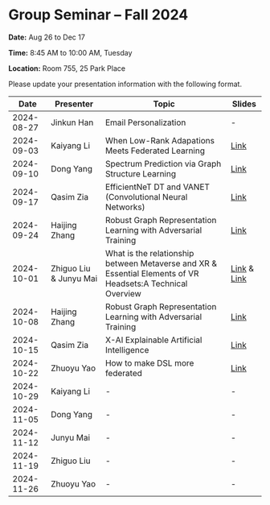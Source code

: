# Group Seminar – Fall 2024

**Date:** Aug 26 to Dec 17

**Time:** 8:45 AM to 10:00 AM, Tuesday

**Location:** Room 755, 25 Park Place

Please update your presentation information with the following format.

| Date       | Presenter     | Topic | Slides |
|------------|----------------|--------|--------|
| 2024-08-27 |   Jinkun Han    |  Email Personalization  | -      |  
| 2024-09-03 | Kaiyang Li      | When Low-Rank Adapations Meets Federated Learning | [Link](https://github.com/KaiyangLi1992/GroupMeetingSchedule/blob/main/Slides/Kaiyang%20Li/when%20VBLora%20meet%20FL.pptx)      | 
| 2024-09-10      | Dong Yang      | Spectrum Prediction via Graph Structure Learning| [Link](https://github.com/KaiyangLi1992/GroupMeetingSchedule/blob/main/Slides/Dong%20Yang/Spectrum_Prediction.pptx)   |
| 2024-09-17      | Qasim Zia       | EfficientNeT DT and VANET (Convolutional Neural Networks)| [Link](https://github.com/KaiyangLi1992/GroupMeetingSchedule/blob/main/Slides/Qasim%20Zia/EfficientNet%20%20-%20%20Read-Only.pptx)  |
| 2024-09-24      | Haijing Zhang   | Robust Graph Representation Learning with Adversarial Training |[Link](https://github.com/KaiyangLi1992/GroupMeetingSchedule/blob/main/Slides/Haijing%20Zhang/HaijingZhang_PhDQualifierExam_2024Fall-1.pptx)|
| 2024-10-01      | Zhiguo Liu &  Junyu Mai   | What is the relationship between Metaverse and XR   &  Essential Elements of VR Headsets:A Technical Overview | [Link](https://github.com/KaiyangLi1992/GroupMeetingSchedule/blob/main/Slides/Zhiguo%20Liu/What%20is%20the%20relationship%20between%20Metaverse%20and%20XR.pdf) & [Link](https://github.com/KaiyangLi1992/GroupMeetingSchedule/blob/main/Slides/Junyu%20Mai/Essential%20Elements%20of%20VR%20Headsets.pptx)   |
| 2024-10-08      | Haijing Zhang | Robust Graph Representation Learning with Adversarial Training  | [Link](https://github.com/KaiyangLi1992/GroupMeetingSchedule/blob/main/Slides/Haijing%20Zhang/HaijingZhang_PhDQualifierExam_2024Fall-2.pptx)  |
| 2024-10-15      |   Qasim Zia    | X-AI Explainable Artificial Intelligence   | [Link](https://github.com/KaiyangLi1992/GroupMeetingSchedule/blob/main/Slides/Qasim%20Zia/Research%20Group.pdf)   |
| 2024-10-22      |  Zhuoyu Yao     | How to make DSL more federated| [Link](https://github.com/KaiyangLi1992/GroupMeetingSchedule/blob/main/Slides/Zhuoyu%20Yao/How%20to%20make%20DSL%20more%20federated.pptx)   |
| 2024-10-29      |   Kaiyang Li    | -   | -   |
| 2024-11-05      |    Dong Yang    | -   | -   |
| 2024-11-12      | Junyu Mai  | -   | -   |
| 2024-11-19      | Zhiguo Liu      | -   | -   |
| 2024-11-26      | Zhuoyu Yao      | -   | -   |



